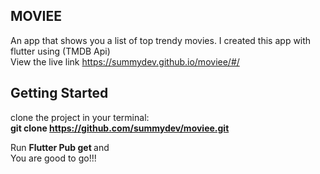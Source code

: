## MOVIEE
An app that shows you a list of top trendy movies. I created this app with flutter using (TMDB Api)<br>
View the live link https://summydev.github.io/moviee/#/

## Getting Started
clone the project in your terminal: <br>
 <b> git clone https://github.com/summydev/moviee.git</b>   <br>

Run <b>Flutter Pub get </b> and<br>
You are good to go!!!
